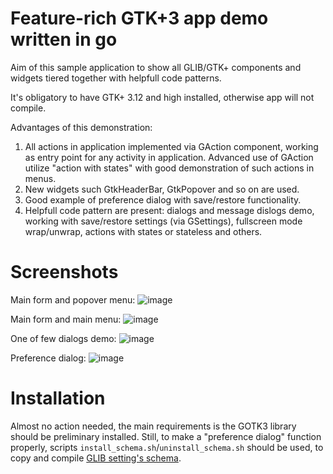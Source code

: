 Feature-rich GTK+3 app demo written in go
=================================================

Aim of this sample application to show all GLIB/GTK+ components and widgets tiered together
with helpfull code patterns.

It's obligatory to have GTK+ 3.12 and high installed, otherwise app will not compile.

Advantages of this demonstration:
1) All actions in application implemented via GAction component, working as entry point
for any activity in application. Advanced use of GAction utilize "action with states" with good
demonstration of such actions in menus.
2) New widgets such GtkHeaderBar, GtkPopover and so on are used.
3) Good example of preference dialog with save/restore functionality.
4) Helpfull code pattern are present: dialogs and message dislogs demo,
working with save/restore settings (via GSettings),
fullscreen mode wrap/unwrap, actions with states or stateless and others.

Screenshots
===========
Main form and popover menu:
![image](https://raw.github.com/d2r2/gotk3/master/examples/cool_app/docs/cool_app_screen_1.png)

Main form and main menu:
![image](https://raw.github.com/d2r2/gotk3/master/examples/cool_app/docs/cool_app_screen_2.png)

One of few dialogs demo:
![image](https://raw.github.com/d2r2/gotk3/master/examples/cool_app/docs/cool_app_screen_3.png)

Preference dialog:
![image](https://raw.github.com/d2r2/gotk3/master/examples/cool_app/docs/cool_app_screen_4.png)


Installation
============

Almost no action needed, the main requirements is the GOTK3 library should be preliminary installed.
Still, to make a "preference dialog" function properly, scripts `install_schema.sh`/`uninstall_schema.sh`
should be used, to copy and compile [GLIB setting's schema](https://developer.gnome.org/GSettings/).

